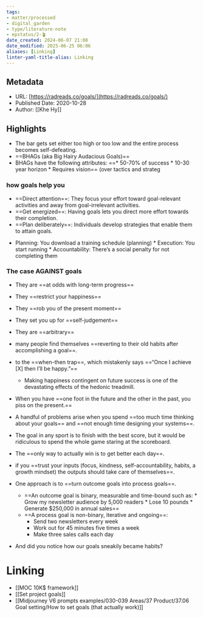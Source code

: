 ```yaml
---
tags: 
- matter/processed
- digital_garden
- type/literature-note
- epstatus/2-🪴
date_created: 2024-06-07 21:08
date_modified: 2025-06-25 06:06
aliases: [Linking]
linter-yaml-title-alias: Linking
---
```

## Metadata

* URL: [https://radreads.co/goals/](https://radreads.co/goals/)
* Published Date: 2020-10-28
* Author: [[Khe Hy]]

## Highlights

* The bar gets set either too high or too low and the entire process becomes self-defeating.
* ==BHAGs (aka Big Hairy Audacious Goals)==
* BHAGs have the following attributes: ==* 50-70% of success * 10-30 year horizon * Requires vision== (over tactics and strateg

### how goals help you

+ ==Direct attention==: They focus your effort toward goal-relevant activities and away from goal-irrelevant activities. 
+ ==Get energized==: Having goals lets you direct more effort towards their completion. 
+ ==Plan deliberately==: Individuals develop strategies that enable them to attain goals.
* Planning: You download a training schedule (planning) * Execution: You start running * Accountability: There’s a social penalty for not completing them

### The case AGAINST goals

* They are ==at odds with long-term progress== 
* They ==restrict your happiness== 
* They ==rob you of the present moment== 
* They set you up for ==self-judgement== 
* They are ==arbitrary==

* many people find themselves ==reverting to their old habits after accomplishing a goal==.
* to the ==when-then trap==, which mistakenly says ==“Once I achieve [X] then I’ll be happy.”==
	* Making happiness contingent on future success is one of the devastating effects of the hedonic treadmill.
* When you have ==one foot in the future and the other in the past, you piss on the present.==
* A handful of problems arise when you spend ==too much time thinking about your goals== and ==not enough time designing your systems==.
* The goal in any sport is to finish with the best score, but it would be ridiculous to spend the whole game staring at the scoreboard.
* The ==only way to actually win is to get better each day==.
* if you ==trust your inputs (focus, kindness, self-accountability, habits, a growth mindset) the outputs should take care of themselves==.
* One approach is to ==turn outcome goals into process goals==.
	* ==An outcome goal is binary, measurable and time-bound such as: * Grow my newsletter audience by 5,000 readers * Lose 10 pounds * Generate $250,000 in annual sales==
	* ==A process goal is non-binary, iterative and ongoing==: 
		* Send two newsletters every week 
		* Work out for 45 minutes five times a week 
		* Make three sales calls each day
* And did you notice how our goals sneakily became habits?

# Linking

+ [[MOC 10K$ framework]]
+ [[Set project goals]]
+ [[Midjourney V6 prompts examples/030-039 Areas/37 Product/37.06 Goal setting/How to set goals (that actually work)]]